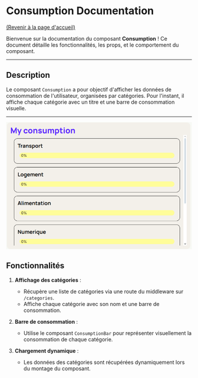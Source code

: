 # Consumption Documentation
[(Revenir à la page d'accueil)](../README.md)

Bienvenue sur la documentation du composant **Consumption** ! Ce document détaille les fonctionnalités, les props, et le comportement du composant.

---

## Description

Le composant `Consumption` a pour objectif d'afficher les données de consommation de l'utilisateur, organisées par catégories.
Pour l'instant, il affiche chaque catégorie avec un titre et une barre de consommation visuelle.

---
![Texte alternatif](/documentation/images/consumption.png)

## Fonctionnalités

1. **Affichage des catégories** :
   - Récupère une liste de catégories via une route du middleware sur `/categories`.
   - Affiche chaque catégorie avec son nom et une barre de consommation.

2. **Barre de consommation** :
   - Utilise le composant `ConsumptionBar` pour représenter visuellement la consommation de chaque catégorie.

3. **Chargement dynamique** :
   - Les données des catégories sont récupérées dynamiquement lors du montage du composant.

